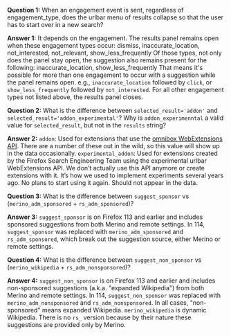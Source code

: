 **Question 1:** When an engagement event is sent, regardless of engagement_type, does the urlbar menu of results collapse so that the user has to start over in a new search?

**Answer 1:** It depends on the engagement. The results panel remains open when these engagement types occur: dismiss, inaccurate_location, not_interested, not_relevant, show_less_frequently
  Of those types, not only does the panel stay open, the suggestion also remains present for the following: inaccurate_location, show_less_frequently
  That means it's possible for more than one engagement to occur with a suggestion while the panel remains open. e.g., `inaccurate_location` followed by `click`, or `show_less_frequently` followed by `not_interested`.
  For all other engagement types not listed above, the results panel closes.

**Question 2:** What is the difference between `selected_result='addon'` and `selected_result='addon_experimental'`? Why is `addon_experimenntal` a valid value for `selected_result`, but not in the `results` string?

**Answer 2:** `addon`: Used for extensions that use the [omnibox WebExtensions API](https://developer.mozilla.org/en-US/docs/Mozilla/Add-ons/WebExtensions/API/omnibox). There are a number of these out in the wild, so this value will show up in the data occasionally.
  `experimental_addon`: Used for extensions created by the Firefox Search Engineering Team using the experimental urlbar WebExtensions API. We don’t actually use this API anymore or create extensions with it. It’s how we used to implement experiments several years ago. No plans to start using it again. Should not appear in the data.

**Question 3:** What is the difference between `suggest_sponsor` vs (`merino_adm_sponsored` + `rs_adm_sponsored`)?

**Answer 3:** `suggest_sponsor` is on Firefox 113 and earlier and includes sponsored suggestions from both Merino and remote settings. In 114, `suggest_sponsor` was replaced with `merino_adm_sponsored` and `rs_adm_sponsored`, which break out the suggestion source, either Merino or remote settings.

**Question 4:** What is the difference between `suggest_non_sponsor` vs (`merino_wikipedia` + `rs_adm_nonsponsored`)?

**Answer 4:** `suggest_non_sponsor` is on Firefox 113 and earlier and includes non-sponsored suggestions (a.k.a. "expanded Wikipedia") from both Merino and remote settings. In 114, `suggest_non_sponsor` was replaced with `merino_adm_nonsponsored` and `rs_adm_nonsponsored`. In all cases, "non-sponsored" means expanded Wikipedia.
  `merino_wikipedia` is dynamic Wikipedia. There is no `rs_` version because by their nature these suggestions are provided only by Merino.
    
